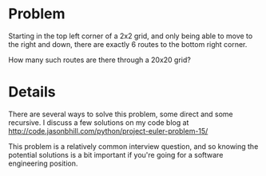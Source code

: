Problem
=======

Starting in the top left corner of a 2x2 grid, and only being able to move to the right and down,
there are exactly 6 routes to the bottom right corner.

How many such routes are there through a 20x20 grid?

Details
=======

There are several ways to solve this problem, some direct and some recursive. I discuss a few
solutions on my code blog at http://code.jasonbhill.com/python/project-euler-problem-15/

This problem is a relatively common interview question, and so knowing the potential solutions is a
bit important if you're going for a software engineering position.
